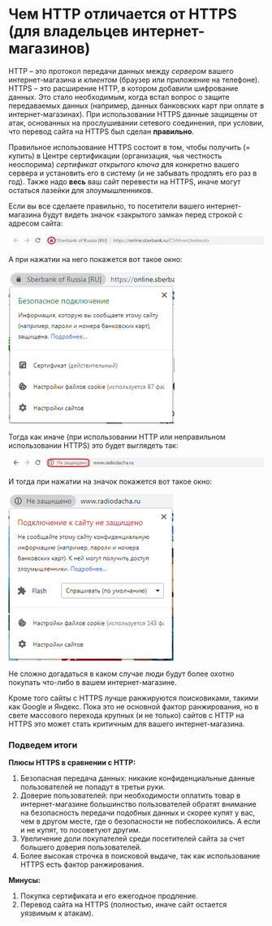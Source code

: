 # Чем HTTP отличается от HTTPS (для владельцев интернет-магазинов)

HTTP – это протокол передачи данных между 
*сервером*
вашего интернет-магазина и 
*клиентом*
(браузер или приложение на телефоне). HTTPS – это расширение HTTP, в котором добавили шифрование данных. Это стало необходимым, когда встал вопрос о защите передаваемых данных (например, данных банковских карт при оплате в интернет-магазинах). При использовании HTTPS данные защищены от атак, основанных на прослушивании сетевого соединения, при условии, что перевод сайта на HTTPS был сделан
**правильно**.

Правильное использование HTTPS состоит в том, чтобы получить (= купить) в Центре сертификации (организация, чья честность неоспорима) *сертификат открытого ключа*
для конкретно вашего сервера и установить его в систему (и не забывать продлять его раз в год). Также надо **весь** ваш сайт перевести на HTTPS, иначе могут остаться лазейки для злоумышленников.

Если вы все сделаете правильно, то посетители вашего интернет-магазина будут видеть значок «закрытого замка» перед строкой с адресом сайта:

![](https1.png)
 
А при нажатии на него покажется вот такое окно:

![](https1_1.png)
 
Тогда как иначе (при использовании HTTP или неправильном использовании HTTPS) это будет выглядеть так: 

![](http.png)
 
И тогда при нажатии на значок покажется вот такое окно:

![](http_1.png)
 
Не сложно догадаться в каком случае люди будут более охотно покупать что-либо в вашем интернет-магазине.

Кроме того сайты с HTTPS лучше ранжируются поисковиками, такими как Google и Яндекс. Пока это не основной фактор ранжирования, но в свете массового перехода крупных (и не только) сайтов с HTTP на HTTPS это может стать критичным для вашего интернет-магазина.

### Подведем итоги
**Плюсы HTTPS в сравнении с HTTP:**
1.	Безопасная передача данных: никакие конфиденциальные данные пользователей не попадут в третьи руки.
2.	Доверие пользователей: при необходимости оплатить товар в интернет-магазине большинство пользователей обратят внимание на безопасность передачи подобных данных и скорее купят у вас, чем в другом месте, где о безопасности не побеспокоились. А если и не купят, то посоветуют другим.
3.	Увеличение доли покупателей среди посетителей сайта за счет большего доверия пользователей.
4.	Более высокая строчка в поисковой выдаче, так как использование HTTPS есть фактор ранжирования.

**Минусы:**
1.	Покупка сертификата и его ежегодное продление.
2.	Перевод сайта на HTTPS (полностью, иначе сайт остается уязвимым к атакам).
